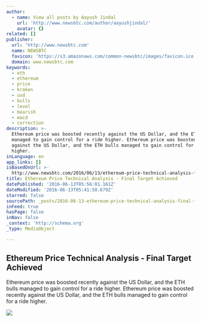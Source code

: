 ```yaml
---
author:
  - name: View all posts by Aayush Jindal
    url: 'http://www.newsbtc.com/author/aayushjindal/'
    avatar: {}
related: []
publisher:
  url: 'http://www.newsbtc.com'
  name: NEWSBTC
  favicon: 'https://s3.amazonaws.com/common-newsbtc/images/favicon.ico'
  domain: www.newsbtc.com
keywords:
  - eth
  - ethereum
  - price
  - kraken
  - usd
  - bulls
  - level
  - bearish
  - macd
  - correction
description: >-
  Ethereum price was boosted recently against the US Dollar, and the ETH bulls
  managed to gain control for a ride higher. Ethereum price was boosted recently
  against the US Dollar, and the ETH bulls managed to gain control for a ride
  higher.
inLanguage: en
app_links: []
isBasedOnUrl: >-
  http://www.newsbtc.com/2016/06/13/ethereum-price-technical-analysis-final-target-achieved/
title: Ethereum Price Technical Analysis - Final Target Achieved
datePublished: '2016-06-13T05:56:01.161Z'
dateModified: '2016-06-13T05:41:58.679Z'
starred: false
sourcePath: _posts/2016-06-13-ethereum-price-technical-analysis-final-target-achieved.md
inFeed: true
hasPage: false
inNav: false
_context: 'http://schema.org'
_type: MediaObject

---
```

<article style=""><h1>Ethereum Price Technical Analysis - Final Target Achieved</h1><p>Ethereum price was boosted recently against the US Dollar, and the ETH bulls managed to gain control for a ride higher. Ethereum price was boosted recently against the US Dollar, and the ETH bulls managed to gain control for a ride higher.</p><img src="http://s3.amazonaws.com/main-newsbtc-images/2016/06/13062309/Ethereum9.png" /></article>